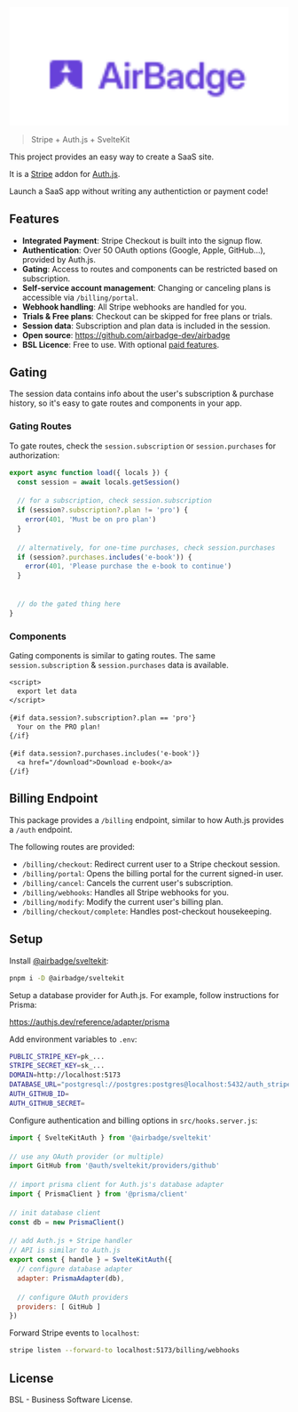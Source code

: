 <img src="logo.svg" alt="logo" width="800"/>

> Stripe + Auth.js + SvelteKit

This project provides an easy way to create a SaaS site.

It is a [Stripe](https://stripe.com) addon for [Auth.js](https://authjs.dev).

Launch a SaaS app without writing any authentiction or payment code!

## Features

- **Integrated Payment**: Stripe Checkout is built into the signup flow.
- **Authentication**: Over 50 OAuth options (Google, Apple, GitHub...), provided by Auth.js.
- **Gating**: Access to routes and components can be restricted based on subscription.
- **Self-service account management**: Changing or canceling plans is accessible via `/billing/portal`.
- **Webhook handling**: All Stripe webhooks are handled for you.
- **Trials & Free plans**: Checkout can be skipped for free plans or trials.
- **Session data**: Subscription and plan data is included in the session.
- **Open source**: https://github.com/airbadge-dev/airbadge
- **BSL Licence**: Free to use. With optional [paid features](https://docs.airbadge.dev/license#paid-features).

## Gating

The session data contains info about the user's subscription & purchase history, so it's easy to gate routes and components in your app.

### Gating Routes

To gate routes, check the `session.subscription` or `session.purchases` for authorization:

```javascript
export async function load({ locals }) {
  const session = await locals.getSession()

  // for a subscription, check session.subscription
  if (session?.subscription?.plan != 'pro') {
    error(401, 'Must be on pro plan')
  }

  // alternatively, for one-time purchases, check session.purchases
  if (session?.purchases.includes('e-book')) {
    error(401, 'Please purchase the e-book to continue')
  }


  // do the gated thing here
}
```

### Components

Gating components is similar to gating routes. The same `session.subscription` & `session.purchases` data is available.

```svelte
<script>
  export let data
</script>

{#if data.session?.subscription?.plan == 'pro'}
  Your on the PRO plan!
{/if}

{#if data.session?.purchases.includes('e-book')}
  <a href="/download">Download e-book</a>
{/if}
```

## Billing Endpoint

This package provides a `/billing` endpoint, similar to how Auth.js provides a `/auth` endpoint.

The following routes are provided:

- `/billing/checkout`: Redirect current user to a Stripe checkout session.
- `/billing/portal`: Opens the billing portal for the current signed-in user.
- `/billing/cancel`: Cancels the current user's subscription.
- `/billing/webhooks`: Handles all Stripe webhooks for you.
- `/billing/modify`: Modify the current user's billing plan.
- `/billing/checkout/complete`: Handles post-checkout housekeeping.

## Setup

Install [@airbadge/sveltekit](https://npmjs.com/package/@airbadge/sveltekit):

```sh
pnpm i -D @airbadge/sveltekit
```

Setup a database provider for Auth.js. For example, follow instructions for Prisma:

https://authjs.dev/reference/adapter/prisma

Add environment variables to `.env`:

```sh
PUBLIC_STRIPE_KEY=pk_...
STRIPE_SECRET_KEY=sk_...
DOMAIN=http://localhost:5173
DATABASE_URL="postgresql://postgres:postgres@localhost:5432/auth_stripe_sveltekit_dev?schema=public"
AUTH_GITHUB_ID=
AUTH_GITHUB_SECRET=
```

Configure authentication and billing options in `src/hooks.server.js`:

```javascript
import { SvelteKitAuth } from '@airbadge/sveltekit'

// use any OAuth provider (or multiple)
import GitHub from '@auth/sveltekit/providers/github'

// import prisma client for Auth.js's database adapter
import { PrismaClient } from '@prisma/client'

// init database client
const db = new PrismaClient()

// add Auth.js + Stripe handler
// API is similar to Auth.js
export const { handle } = SvelteKitAuth({
  // configure database adapter
  adapter: PrismaAdapter(db),

  // configure OAuth providers
  providers: [ GitHub ]
})
```

Forward Stripe events to `localhost`:

```sh
stripe listen --forward-to localhost:5173/billing/webhooks
```

## License

BSL - Business Software License.
